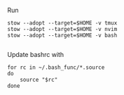 
Run

```
stow --adopt --target=$HOME -v tmux
stow --adopt --target=$HOME -v nvim
stow --adopt --target=$HOME -v bash


```


Update bashrc with

```
for rc in ~/.bash_func/*.source
do
    source "$rc"
done

```
